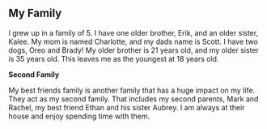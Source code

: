 ## My Family

I grew up in a family of 5. I have one older brother, Erik, and an older sister, Kalee. My mom is named Charlotte, and my dads name is Scott. I have two dogs, Oreo and Brady! My older brother is 21 years old, and my older sister is 35 years old. This leaves me as the youngest at 18 years old. 

**Second Family**

My best friends family is another family that has a huge impact on my life. They act as my second family. That includes my second parents, Mark and Rachel, my best friend Ethan and his sister Aubrey. I am always at their house and enjoy spending time with them.